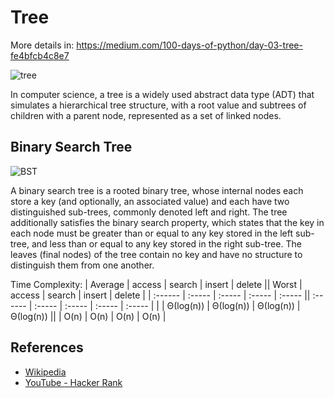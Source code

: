 # Tree 

More details in:
https://medium.com/100-days-of-python/day-03-tree-fe4bfcb4c8e7

![tree](https://upload.wikimedia.org/wikipedia/commons/thumb/f/f7/Binary_tree.svg/300px-Binary_tree.svg.png)

In computer science, a tree is a widely used abstract data type (ADT) that simulates a hierarchical tree structure, with a root value and subtrees of children with a parent node, represented as a set of linked nodes.

## Binary Search Tree

![BST](https://upload.wikimedia.org/wikipedia/commons/thumb/d/da/Binary_search_tree.svg/300px-Binary_search_tree.svg.png)

A binary search tree is a rooted binary tree, whose internal nodes each store a key (and optionally, an associated value) and each have two distinguished sub-trees, commonly denoted left and right. The tree additionally satisfies the binary search property, which states that the key in each node must be greater than or equal to any key stored in the left sub-tree, and less than or equal to any key stored in the right sub-tree. The leaves (final nodes) of the tree contain no key and have no structure to distinguish them from one another.

Time Complexity:
| Average | access    | search    | insert    | delete    || Worst   | access    | search    | insert    | delete    |
| :------ | :-----    | :-----    | :-----    | :-----    || :------ | :-----    | :-----    | :-----    | :-----    |
|         | Θ(log(n)) | Θ(log(n)) | Θ(log(n)) | Θ(log(n)) ||         | O(n)      | O(n)      | O(n)      | O(n)      |

## References

- [Wikipedia](https://en.wikipedia.org/wiki/Tree_(data_structure))
- [YouTube - Hacker Rank](https://www.youtube.com/watch?v=oSWTXtMglKE&list=PLLXdhg_r2hKA7DPDsunoDZ-Z769jWn4R8&index=8)
